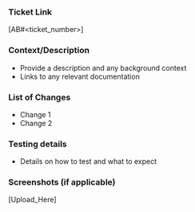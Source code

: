 ### Ticket Link

[AB#<ticket_number>]

### Context/Description

- Provide a description and any background context
- Links to any relevant documentation

### List of Changes

- Change 1
- Change 2

### Testing details

- Details on how to test and what to expect

### Screenshots (if applicable)

[Upload_Here]
